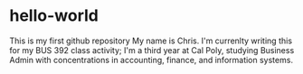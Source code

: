 # hello-world
This is my first github repository 
My name is Chris. I'm currenlty writing this for my BUS 392 class activity; I'm a third year at Cal Poly, studying Business Admin with concentrations in accounting, finance, and information systems.
